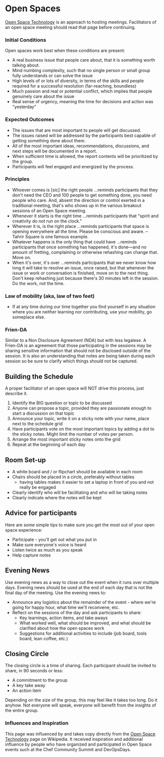 # Open Spaces

[Open Space Technology](http://en.wikipedia.org/wiki/Open_Space_Technology) is an approach to hosting meetings.  Facilitators of an open space meeting should read that page before continuing.

### Initial Conditions

Open spaces work best when these conditions are present:

* A real business issue that people care about, that it is something worth talking about.
* Mind numbing complexity, such that no single person or small group fully understands or can solve the issue
* High levels of or lots of diversity, in terms of the skills and people required for a successful resolution (far-reaching, boundless)
* Much passion and real or potential conflict, which implies that people genuinely care about the issue
* Real sense of urgency, meaning the time for decisions and action was "yesterday"

### Expected Outcomes

* The issues that are most important to people will get discussed.
* The issues raised will be addressed by the participants best capable of getting something done about them.
* All of the most important ideas, recommendations, discussions, and next steps will be documented in a report.
* When sufficient time is allowed, the report contents will be prioritized by the group.
* Participants will feel engaged and energized by the process.

### Principles

* Whoever comes is [sic] the right people ...reminds participants that they don't need the CEO and 100 people to get something done, you need people who care. And, absent the direction or control exerted in a traditional meeting, that's who shows up in the various breakout sessions of an Open Space meeting.
* Whenever it starts is the right time ...reminds participants that "spirit and creativity do not run on the clock."
* Wherever it is, is the right place ...reminds participants that space is opening everywhere all the time. Please be conscious and aware. – Tahrir Square is one famous example.
* Whatever happens is the only thing that could have ...reminds participants that once something has happened, it's done—and no amount of fretting, complaining or otherwise rehashing can change that. Move on.
* When it's over, it's over ...reminds participants that we never know how long it will take to resolve an issue, once raised, but that whenever the issue or work or conversation is finished, move on to the next thing. Don't keep rehashing just because there's 30 minutes left in the session. Do the work, not the time.

### Law of mobility (aka, law of two feet)

* If at any time during our time together you find yourself in any situation where you are neither learning nor contributing, use your mobility, go someplace else.

### Frien-DA

Similar to a Non Disclosure Agreement (NDA) but with less legalese.  A Frien-DA is an agreement that those participating in the sessions may be sharing sensitive information that should not be disclosed outside of the session.  It is also an understanding that notes are being taken during each session so be sure to clarify which things should not be captured.  

## Building the Schedule

A proper facilitator of an open space will NOT drive this process, just describe it.

1. Identify the BIG question or topic to be discussed
1. Anyone can propose a topic, provided they are passionate enough to start a discussion on that topic
1. Announce your topic, write it on a sticky note with your name, place next to the schedule grid
1. Have participants vote on the most important topics by adding a dot to the sticky notes.  Might limit the number of votes per person.
1. Arrange the most important sticky notes onto the grid
1. Repeat at the beginning of each day

## Room Set-up

* A white board and / or flipchart should be available in each room
* Chairs should be placed in a circle, preferably without tables
  * having tables makes it easier to set a laptop in front of you and not really be engaged
* Clearly identify who will be facilitating and who will be taking notes
* Clearly indicate where the notes will be kept

## Advice for participants

Here are some simple tips to make sure you get the most out of your open space experience:

* Participate - you'll get out what you put in
* Make sure everyone's voice is heard
* Listen twice as much as you speak
* Help capture notes

## Evening News

Use evening news as a way to close out the event when it runs over multiple days.  Evening news should be used at the end of each day that is not the final day of the meeting.  Use the evening news to:

* Announce any logistics about the remainder of the event - where we're going for happy hour, what time we'll reconvene, etc.
* Reflect on the sessions of the day and ask participants to share:
  * Key learnings, action items, and take aways
  * What worked well, what should be improved, and what should be clarified about how the open spaces work
  * Suggestions for additional activities to include (job board, tools board, lean coffee, etc.)

## Closing Circle

The closing circle is a time of sharing.  Each participant should be invited to share, in 90 seconds or less:

* A commitment to the group
* A key take away
* An action item

Depending on the size of the group, this may feel like it takes too long.  Do it anyhow.  Not everyone will speak, everyone will benefit from the insights of the entire group.

### Influences and Inspiration

This page was influenced by and takes copy directly from the [Open Space Technology](http://en.wikipedia.org/wiki/Open_Space_Technology) page on Wikipedia.  It received inspiration and additional influence by people who have organized and participated in Open Space events such at the Chef Community Summit and DevOpsDays.
